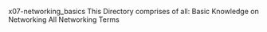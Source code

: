 x07-networking_basics
This Directory comprises of all:
Basic Knowledge on Networking
All Networking Terms
